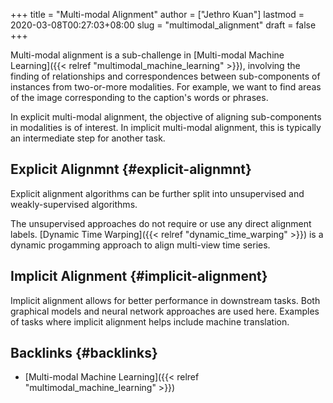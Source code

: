 +++
title = "Multi-modal Alignment"
author = ["Jethro Kuan"]
lastmod = 2020-03-08T00:27:03+08:00
slug = "multimodal_alignment"
draft = false
+++

Multi-modal alignment is a sub-challenge in [Multi-modal Machine
Learning]({{< relref "multimodal_machine_learning" >}}), involving the finding of relationships and correspondences
between sub-components of instances from two-or-more modalities. For
example, we want to find areas of the image corresponding to the
caption's words or phrases.

In explicit multi-modal alignment, the objective of aligning
sub-components in modalities is of interest. In implicit multi-modal
alignment, this is typically an intermediate step for another task.


## Explicit Alignmnt {#explicit-alignmnt}

Explicit alignment algorithms can be further split into unsupervised
and weakly-supervised algorithms.

The unsupervised approaches do not require or use any direct alignment
labels. [Dynamic Time Warping]({{< relref "dynamic_time_warping" >}}) is a dynamic progamming approach to align
multi-view time series.


## Implicit Alignment {#implicit-alignment}

Implicit alignment allows for better performance in downstream tasks.
Both graphical models and neural network approaches are used here.
Examples of tasks where implicit alignment helps include machine
translation.


## Backlinks {#backlinks}

-   [Multi-modal Machine Learning]({{< relref "multimodal_machine_learning" >}})
